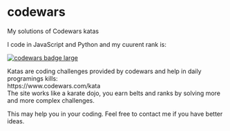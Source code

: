 # codewars
<p>My solutions of Codewars katas</p>
<p>I code in JavaScript and Python and my cuurent rank is:</p><a target="_blank" href="https://www.codewars.com/r/C6HkBg"><img src="https://www.codewars.com/users/markusende/badges/large" alt="codewars badge large" /></a>

<p>Katas are coding challenges provided by codewars and help in daily programings kills:<br>
https://www.codewars.com/kata<br>
The site works like a karate dojo, you earn belts and ranks by solving more and more complex challenges.</p>
 <p>This may help you in your coding.
Feel free to contact me if you have better ideas.</p>


